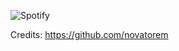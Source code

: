 ![Spotify](https://nowplayingmarianvulpes-git-main-diabolicwitch.vercel.app/api/spotify?background_color=010005&border_color=ffffff)

Credits: https://github.com/novatorem
